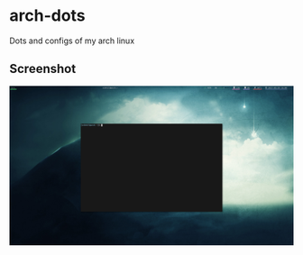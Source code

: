 # arch-dots
Dots and configs of my arch linux

## Screenshot
![screenshot1](https://github.com/NikhilMTomy/arch-dots/blob/master/home/nikhil/screenshots/2017-05-20-160928_1920x1080_scrot.png)
